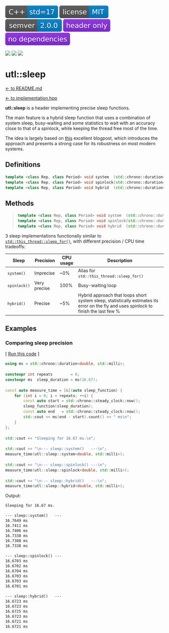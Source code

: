 [<img src ="images/icon_cpp_std_17.svg">](https://en.cppreference.com/w/cpp/17.html)
[<img src ="images/icon_license_mit.svg">](../LICENSE.md)
[<img src ="images/icon_semver.svg">](guide_versioning.md)
[<img src ="images/icon_header_only.svg">](https://en.wikipedia.org/wiki/Header-only)
[<img src ="images/icon_no_dependencies.svg">](https://github.com/DmitriBogdanov/UTL/tree/master/include/UTL)

[<img src ="https://img.shields.io/github/actions/workflow/status/DmitriBogdanov/UTL/windows.yml?logo=github&label=Windows">](https://github.com/DmitriBogdanov/UTL/actions/workflows/windows.yml)
[<img src ="https://img.shields.io/github/actions/workflow/status/DmitriBogdanov/UTL/ubuntu.yml?logo=github&label=Ubuntu">](https://github.com/DmitriBogdanov/UTL/actions/workflows/ubuntu.yml)
[<img src ="https://img.shields.io/github/actions/workflow/status/DmitriBogdanov/UTL/macos.yml?logo=github&label=MacOS">](https://github.com/DmitriBogdanov/UTL/actions/workflows/macos.yml)

# utl::sleep

[<- to README.md](..)

[<- to implementation.hpp](../include/UTL/sleep.hpp)

**utl::sleep** is a header implementing precise sleep functions.

The main feature is a hybrid sleep function that uses a combination of system sleep, busy-waiting and some statistics to wait with an accuracy close to that of a spinlock, while keeping the thread free most of the time.

The idea is largely based on [this](https://blat-blatnik.github.io/computerBear/making-accurate-sleep-function/) excellent blogpost, which introduces the approach and presents a strong case for its robustness on most modern systems.

## Definitions

```cpp
template <class Rep, class Period> void system  (std::chrono::duration<Rep, Period> duration);
template <class Rep, class Period> void spinlock(std::chrono::duration<Rep, Period> duration);
template <class Rep, class Period> void hybrid  (std::chrono::duration<Rep, Period> duration);
```

## Methods

> ```cpp
> template <class Rep, class Period> void system  (std::chrono::duration<Rep, Period> duration);
> template <class Rep, class Period> void spinlock(std::chrono::duration<Rep, Period> duration);
> template <class Rep, class Period> void hybrid  (std::chrono::duration<Rep, Period> duration);
> ```

3 sleep implementations functionally similar to [`std::this_thread::sleep_for()`](https://en.cppreference.com/w/cpp/thread/sleep_for), with different precision / CPU time tradeoffs:

| Sleep        | Precision    | CPU usage | Description                                                  |
| ------------ | ------------ | --------- | ------------------------------------------------------------ |
| `system()`   | Imprecise    | ~0%       | Alias for `std::this_thread::sleep_for()`                    |
| `spinlock()` | Very precise | 100%      | Busy-waiting loop                                            |
| `hybrid()`   | Precise      | ~5%       | Hybrid approach that loops short system sleep, statistically estimates its error on the fly and uses spinlock to finish the last few % |

## Examples

### Comparing sleep precision

[ [Run this code](https://godbolt.org/z/vTfq318oc) ]

```cpp
using ms = std::chrono::duration<double, std::milli>;

constexpr int repeats        = 6;
constexpr ms  sleep_duration = ms(16.67);

const auto measure_time = [&](auto sleep_function) {
    for (int i = 0; i < repeats; ++i) {
        const auto start = std::chrono::steady_clock::now();
        sleep_function(sleep_duration);
        const auto end   = std::chrono::steady_clock::now();
        std::cout << ms(end - start).count() << " ms\n";
    }
};

std::cout << "Sleeping for 16.67 ms.\n";

std::cout << "\n--- sleep::system()   ---\n";
measure_time(utl::sleep::system<double, std::milli>);

std::cout << "\n--- sleep::spinlock() ---\n";
measure_time(utl::sleep::spinlock<double, std::milli>);

std::cout << "\n--- sleep::hybrid()   ---\n";
measure_time(utl::sleep::hybrid<double, std::milli>);
```

Output:
```
Sleeping for 16.67 ms.

--- sleep::system()   ---
16.7649 ms
16.7411 ms
16.7406 ms
16.7338 ms
16.7308 ms
16.7338 ms

--- sleep::spinlock() ---
16.6703 ms
16.6702 ms
16.6704 ms
16.6703 ms
16.6703 ms
16.6701 ms

--- sleep::hybrid()   ---
16.6723 ms
16.6723 ms
16.6725 ms
16.6723 ms
16.6721 ms
16.6721 ms
```